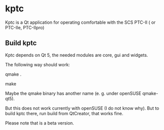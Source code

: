 # kptc
Kptc is a Qt application for operating comfortable with the SCS PTC-II ( or PTC-IIe, PTC-IIpro)

## Build kptc
Kptc depends on Qt 5, the needed modules are core, gui and widgets. 

The following way should work:

qmake . 

make 

Maybe the qmake binary has another name (e. g. under openSUSE qmake-qt5).

But this does not work currently with openSUSE (I do not know why). But to build kptc there, run build from QtCreator, that works fine.

Please note that is a beta version.

